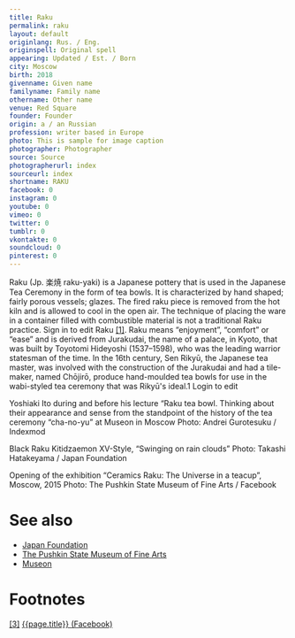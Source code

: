```yaml
---
title: Raku
permalink: raku
layout: default
originlang: Rus. / Eng.
originspell: Original spell
appearing: Updated / Est. / Born
city: Moscow
birth: 2018
givenname: Given name
familyname: Family name
othername: Other name
venue: Red Square
founder: Founder
origin: a / an Russian
profession: writer based in Europe
photo: This is sample for image caption
photographer: Photographer
source: Source
photographerurl: index
sourceurl: index
shortname: RAKU
facebook: 0
instagram: 0
youtube: 0
vimeo: 0
twitter: 0
tumblr: 0
vkontakte: 0
soundcloud: 0
pinterest: 0
---
```


Raku (Jp. 楽焼 raku-yaki) is a Japanese pottery that is used in the Japanese Tea Ceremony in the form of tea bowls. It is characterized by hand shaped; fairly porous vessels; glazes. The fired raku piece is removed from the hot kiln and is allowed to cool in the open air. The technique of placing the ware in a container filled with combustible material is not a traditional Raku practice. Sign in to edit Raku <span id="a1">[\[1\]](#f1)</span>. Raku means “enjoyment”, “comfort” or “ease” and is derived from Jurakudai, the name of a palace, in Kyoto, that was built by Toyotomi Hideyoshi (1537–1598), who was the leading warrior statesman of the time. In the 16th century, Sen Rikyū, the Japanese tea master, was involved with the construction of the Jurakudai and had a tile-maker, named Chōjirō, produce hand-moulded tea bowls for use in the wabi-styled tea ceremony that was Rikyū's ideal.1 Login to edit


Yoshiaki Ito during and before his lecture “Raku tea bowl. Thinking about their appearance and sense from the standpoint of the history of the tea ceremony “cha-no-yu” at Museon in Moscow
Photo: Andrei Gurotesuku / Indexmod



Black Raku Kitidzaemon XV-Style, “Swinging on rain clouds”
Photo: Takashi Hatakeyama / Japan Foundation

Opening of the exhibition “Ceramics Raku: The Universe in a teacup”, Moscow, 2015
Photo: The Pushkin State Museum of Fine Arts / Facebook




# See also

+ [Japan Foundation](index)
+ [The Pushkin State Museum of Fine Arts](index)
+ [Museon](index)

# Footnotes

[[3]](#a3) <span id="f3"></span> [{{page.title}} (Facebook)](index)
